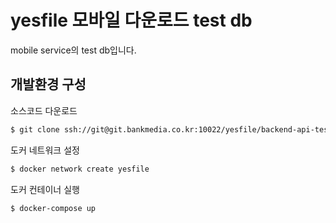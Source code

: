 # yesfile 모바일 다운로드 test db

mobile service의 test db입니다.


## 개발환경 구성

소스코드 다운로드
``` bash
$ git clone ssh://git@git.bankmedia.co.kr:10022/yesfile/backend-api-testdb.git
```

도커 네트워크 설정
```bash
$ docker network create yesfile
```

도커 컨테이너 실행
```bash
$ docker-compose up
```